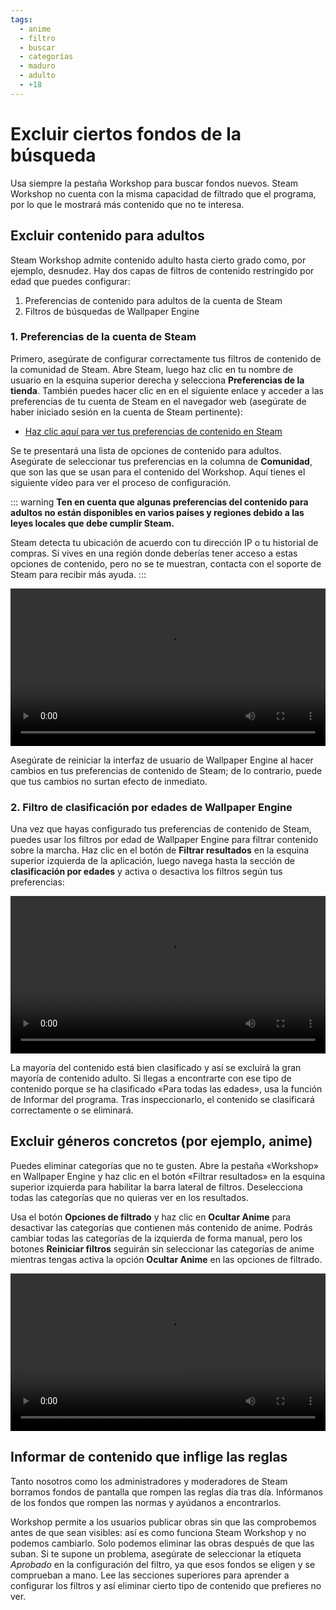 ```yaml
---
tags:
  - anime
  - filtro
  - buscar
  - categorías
  - maduro
  - adulto
  - +18
---
```


# Excluir ciertos fondos de la búsqueda

Usa siempre la pestaña Workshop para buscar fondos nuevos. Steam Workshop no cuenta con la misma capacidad de filtrado que el programa, por lo que le mostrará más contenido que no te interesa.

## Excluir contenido para adultos

Steam Workshop admite contenido adulto hasta cierto grado como, por ejemplo, desnudez. Hay dos capas de filtros de contenido restringido por edad que puedes configurar:

1. Preferencias de contenido para adultos de la cuenta de Steam
2. Filtros de búsquedas de Wallpaper Engine

### 1. Preferencias de la cuenta de Steam

Primero, asegúrate de configurar correctamente tus filtros de contenido de la comunidad de Steam. Abre Steam, luego haz clic en tu nombre de usuario en la esquina superior derecha y selecciona **Preferencias de la tienda**. También puedes hacer clic en en el siguiente enlace y acceder a las preferencias de tu cuenta de Steam en el navegador web (asegúrate de haber iniciado sesión en la cuenta de Steam pertinente):

* [Haz clic aquí para ver tus preferencias de contenido en Steam](https://store.steampowered.com/account/preferences/)

Se te presentará una lista de opciones de contenido para adultos. Asegúrate de seleccionar tus preferencias en la columna de **Comunidad**, que son las que se usan para el contenido del Workshop. Aquí tienes el siguiente vídeo para ver el proceso de configuración.

::: warning
**Ten en cuenta que algunas preferencias del contenido para adultos no están disponibles en varios países y regiones debido a las leyes locales que debe cumplir Steam.**

Steam detecta tu ubicación de acuerdo con tu dirección IP o tu historial de compras. Si vives en una región donde deberías tener acceso a estas opciones de contenido, pero no se te muestran, contacta con el soporte de Steam para recibir más ayuda.
:::

<video width="100%" autoplay loop>
  <source src="/videos/steam_filterage.mp4" type="video/mp4">
  Tu navegador no admite la etiqueta de vídeo.
</video>

Asegúrate de reiniciar la interfaz de usuario de Wallpaper Engine al hacer cambios en tus preferencias de contenido de Steam; de lo contrario, puede que tus cambios no surtan efecto de inmediato.

### 2. Filtro de clasificación por edades de Wallpaper Engine

Una vez que hayas configurado tus preferencias de contenido de Steam, puedes usar los filtros por edad de Wallpaper Engine para filtrar contenido sobre la marcha. Haz clic en el botón de **Filtrar resultados** en la esquina superior izquierda de la aplicación, luego navega hasta la sección de **clasificación por edades** y activa o desactiva los filtros según tus preferencias:

<video width="100%" autoplay loop>
  <source src="/videos/filterage.mp4" type="video/mp4">
  Tu navegador no admite la etiqueta de vídeo.
</video>

La mayoría del contenido está bien clasificado y así se excluirá la gran mayoría de contenido adulto. Si llegas a encontrarte con ese tipo de contenido porque se ha clasificado «Para todas las edades», usa la función de Informar del programa. Tras inspeccionarlo, el contenido se clasificará correctamente o se eliminará.

## Excluir géneros concretos (por ejemplo, anime)

Puedes eliminar categorías que no te gusten. Abre la pestaña «Workshop» en Wallpaper Engine y haz clic en el botón «Filtrar resultados» en la esquina superior izquierda para habilitar la barra lateral de filtros. Deselecciona todas las categorías que no quieras ver en los resultados.

Usa el botón **Opciones de filtrado** y haz clic en **Ocultar Anime** para desactivar las categorías que contienen más contenido de anime. Podrás cambiar todas las categorías de la izquierda de forma manual, pero los botones **Reiniciar filtros** seguirán sin seleccionar las categorías de anime mientras tengas activa la opción **Ocultar Anime** en las opciones de filtrado.

<video width="100%" autoplay loop>
  <source src="/videos/filtercontent.mp4" type="video/mp4">
  Tu navegador no admite la etiqueta de vídeo.
</video>

## Informar de contenido que inflige las reglas

Tanto nosotros como los administradores y moderadores de Steam borramos fondos de pantalla que rompen las reglas día tras día. Infórmanos de los fondos que rompen las normas y ayúdanos a encontrarlos.

Workshop permite a los usuarios publicar obras sin que las comprobemos antes de que sean visibles: así es como funciona Steam Workshop y no podemos cambiarlo. Solo podemos eliminar las obras después de que las suban. Si te supone un problema, asegúrate de seleccionar la etiqueta *Aprobado* en la configuración del filtro, ya que esos fondos se eligen y se comprueban a mano. Lee las secciones superiores para aprender a configurar los filtros y así eliminar cierto tipo de contenido que prefieres no ver.